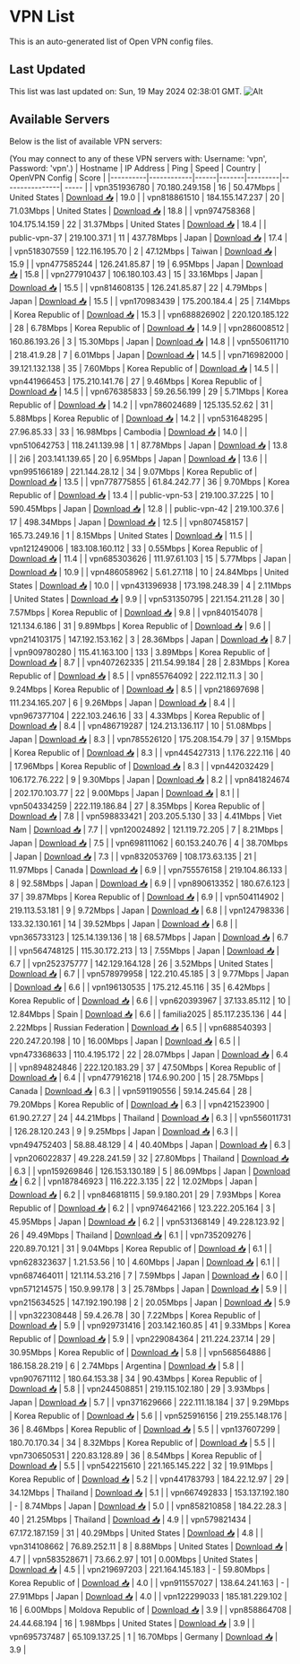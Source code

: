 # VPN List

This is an auto-generated list of Open VPN config files.

## Last Updated

This list was last updated on: Sun, 19 May 2024 02:38:01 GMT.
![Alt](https://repobeats.axiom.co/api/embed/186b98318ef1479477931607c1ad7d823f12451f.svg "Repobeats analytics image")

## Available Servers

Below is the list of available VPN servers:

(You may connect to any of these VPN servers with: Username: 'vpn', Password: 'vpn'.)
| Hostname | IP Address | Ping | Speed | Country | OpenVPN Config | Score |
|----------|------------|------|-------|---------|----------------| ----- |
| vpn351936780 | 70.180.249.158 | 16 | 50.47Mbps | United States | [Download 📥](./configs/server_0_US.ovpn) | 19.0 |
| vpn818861510 | 184.155.147.237 | 20 | 71.03Mbps | United States | [Download 📥](./configs/server_1_US.ovpn) | 18.8 |
| vpn974758368 | 104.175.14.159 | 22 | 31.37Mbps | United States | [Download 📥](./configs/server_2_US.ovpn) | 18.4 |
| public-vpn-37 | 219.100.37.1 | 11 | 437.78Mbps | Japan | [Download 📥](./configs/server_3_JP.ovpn) | 17.4 |
| vpn518307559 | 122.116.195.70 | 2 | 47.12Mbps | Taiwan | [Download 📥](./configs/server_4_TW.ovpn) | 15.9 |
| vpn477585244 | 126.241.85.87 | 19 | 6.95Mbps | Japan | [Download 📥](./configs/server_5_JP.ovpn) | 15.8 |
| vpn277910437 | 106.180.103.43 | 15 | 33.16Mbps | Japan | [Download 📥](./configs/server_6_JP.ovpn) | 15.5 |
| vpn814608135 | 126.241.85.87 | 22 | 4.79Mbps | Japan | [Download 📥](./configs/server_7_JP.ovpn) | 15.5 |
| vpn170983439 | 175.200.184.4 | 25 | 7.14Mbps | Korea Republic of | [Download 📥](./configs/server_8_KR.ovpn) | 15.3 |
| vpn688826902 | 220.120.185.122 | 28 | 6.78Mbps | Korea Republic of | [Download 📥](./configs/server_9_KR.ovpn) | 14.9 |
| vpn286008512 | 160.86.193.26 | 3 | 15.30Mbps | Japan | [Download 📥](./configs/server_10_JP.ovpn) | 14.8 |
| vpn550611710 | 218.41.9.28 | 7 | 6.01Mbps | Japan | [Download 📥](./configs/server_11_JP.ovpn) | 14.5 |
| vpn716982000 | 39.121.132.138 | 35 | 7.60Mbps | Korea Republic of | [Download 📥](./configs/server_12_KR.ovpn) | 14.5 |
| vpn441966453 | 175.210.141.76 | 27 | 9.46Mbps | Korea Republic of | [Download 📥](./configs/server_13_KR.ovpn) | 14.5 |
| vpn676385833 | 59.26.56.199 | 29 | 5.71Mbps | Korea Republic of | [Download 📥](./configs/server_14_KR.ovpn) | 14.2 |
| vpn786024689 | 125.135.52.62 | 31 | 5.88Mbps | Korea Republic of | [Download 📥](./configs/server_15_KR.ovpn) | 14.2 |
| vpn531648295 | 27.96.85.33 | 33 | 16.98Mbps | Cambodia | [Download 📥](./configs/server_16_KH.ovpn) | 14.0 |
| vpn510642753 | 118.241.139.98 | 1 | 87.78Mbps | Japan | [Download 📥](./configs/server_17_JP.ovpn) | 13.8 |
| 2i6 | 203.141.139.65 | 20 | 6.95Mbps | Japan | [Download 📥](./configs/server_18_JP.ovpn) | 13.6 |
| vpn995166189 | 221.144.28.12 | 34 | 9.07Mbps | Korea Republic of | [Download 📥](./configs/server_19_KR.ovpn) | 13.5 |
| vpn778775855 | 61.84.242.77 | 36 | 9.70Mbps | Korea Republic of | [Download 📥](./configs/server_20_KR.ovpn) | 13.4 |
| public-vpn-53 | 219.100.37.225 | 10 | 590.45Mbps | Japan | [Download 📥](./configs/server_21_JP.ovpn) | 12.8 |
| public-vpn-42 | 219.100.37.6 | 17 | 498.34Mbps | Japan | [Download 📥](./configs/server_22_JP.ovpn) | 12.5 |
| vpn807458157 | 165.73.249.16 | 1 | 8.15Mbps | United States | [Download 📥](./configs/server_23_US.ovpn) | 11.5 |
| vpn121249006 | 183.108.160.112 | 33 | 0.55Mbps | Korea Republic of | [Download 📥](./configs/server_24_KR.ovpn) | 11.4 |
| vpn685303626 | 111.97.61.103 | 15 | 5.77Mbps | Japan | [Download 📥](./configs/server_25_JP.ovpn) | 10.9 |
| vpn486058962 | 5.61.27.118 | 10 | 24.84Mbps | United States | [Download 📥](./configs/server_26_US.ovpn) | 10.0 |
| vpn431396938 | 173.198.248.39 | 4 | 2.11Mbps | United States | [Download 📥](./configs/server_27_US.ovpn) | 9.9 |
| vpn531350795 | 221.154.211.28 | 30 | 7.57Mbps | Korea Republic of | [Download 📥](./configs/server_28_KR.ovpn) | 9.8 |
| vpn840154078 | 121.134.6.186 | 31 | 9.89Mbps | Korea Republic of | [Download 📥](./configs/server_29_KR.ovpn) | 9.6 |
| vpn214103175 | 147.192.153.162 | 3 | 28.36Mbps | Japan | [Download 📥](./configs/server_30_JP.ovpn) | 8.7 |
| vpn909780280 | 115.41.163.100 | 133 | 3.89Mbps | Korea Republic of | [Download 📥](./configs/server_31_KR.ovpn) | 8.7 |
| vpn407262335 | 211.54.99.184 | 28 | 2.83Mbps | Korea Republic of | [Download 📥](./configs/server_32_KR.ovpn) | 8.5 |
| vpn855764092 | 222.112.11.3 | 30 | 9.24Mbps | Korea Republic of | [Download 📥](./configs/server_33_KR.ovpn) | 8.5 |
| vpn218697698 | 111.234.165.207 | 6 | 9.26Mbps | Japan | [Download 📥](./configs/server_34_JP.ovpn) | 8.4 |
| vpn967377104 | 222.103.246.16 | 33 | 4.33Mbps | Korea Republic of | [Download 📥](./configs/server_35_KR.ovpn) | 8.4 |
| vpn486719287 | 124.213.136.117 | 10 | 51.08Mbps | Japan | [Download 📥](./configs/server_36_JP.ovpn) | 8.3 |
| vpn785526120 | 175.208.154.79 | 37 | 9.15Mbps | Korea Republic of | [Download 📥](./configs/server_37_KR.ovpn) | 8.3 |
| vpn445427313 | 1.176.222.116 | 40 | 17.96Mbps | Korea Republic of | [Download 📥](./configs/server_38_KR.ovpn) | 8.3 |
| vpn442032429 | 106.172.76.222 | 9 | 9.30Mbps | Japan | [Download 📥](./configs/server_39_JP.ovpn) | 8.2 |
| vpn841824674 | 202.170.103.77 | 22 | 9.00Mbps | Japan | [Download 📥](./configs/server_40_JP.ovpn) | 8.1 |
| vpn504334259 | 222.119.186.84 | 27 | 8.35Mbps | Korea Republic of | [Download 📥](./configs/server_41_KR.ovpn) | 7.8 |
| vpn598833421 | 203.205.5.130 | 33 | 4.41Mbps | Viet Nam | [Download 📥](./configs/server_42_VN.ovpn) | 7.7 |
| vpn120024892 | 121.119.72.205 | 7 | 8.21Mbps | Japan | [Download 📥](./configs/server_43_JP.ovpn) | 7.5 |
| vpn698111062 | 60.153.240.76 | 4 | 38.70Mbps | Japan | [Download 📥](./configs/server_44_JP.ovpn) | 7.3 |
| vpn832053769 | 108.173.63.135 | 21 | 11.97Mbps | Canada | [Download 📥](./configs/server_45_CA.ovpn) | 6.9 |
| vpn755576158 | 219.104.86.133 | 8 | 92.58Mbps | Japan | [Download 📥](./configs/server_46_JP.ovpn) | 6.9 |
| vpn890613352 | 180.67.6.123 | 37 | 39.87Mbps | Korea Republic of | [Download 📥](./configs/server_47_KR.ovpn) | 6.9 |
| vpn504114902 | 219.113.53.181 | 9 | 9.72Mbps | Japan | [Download 📥](./configs/server_48_JP.ovpn) | 6.8 |
| vpn124798336 | 133.32.130.161 | 14 | 39.52Mbps | Japan | [Download 📥](./configs/server_49_JP.ovpn) | 6.8 |
| vpn365733123 | 125.14.139.136 | 18 | 68.57Mbps | Japan | [Download 📥](./configs/server_50_JP.ovpn) | 6.7 |
| vpn564748125 | 115.30.172.213 | 13 | 7.55Mbps | Japan | [Download 📥](./configs/server_51_JP.ovpn) | 6.7 |
| vpn252375777 | 142.129.164.128 | 26 | 3.52Mbps | United States | [Download 📥](./configs/server_52_US.ovpn) | 6.7 |
| vpn578979958 | 122.210.45.185 | 3 | 9.77Mbps | Japan | [Download 📥](./configs/server_53_JP.ovpn) | 6.6 |
| vpn196130535 | 175.212.45.116 | 35 | 6.42Mbps | Korea Republic of | [Download 📥](./configs/server_54_KR.ovpn) | 6.6 |
| vpn620393967 | 37.133.85.112 | 10 | 12.84Mbps | Spain | [Download 📥](./configs/server_55_ES.ovpn) | 6.6 |
| familia2025 | 85.117.235.136 | 44 | 2.22Mbps | Russian Federation | [Download 📥](./configs/server_56_RU.ovpn) | 6.5 |
| vpn688540393 | 220.247.20.198 | 10 | 16.00Mbps | Japan | [Download 📥](./configs/server_57_JP.ovpn) | 6.5 |
| vpn473368633 | 110.4.195.172 | 22 | 28.07Mbps | Japan | [Download 📥](./configs/server_58_JP.ovpn) | 6.4 |
| vpn894824846 | 222.120.183.29 | 37 | 47.50Mbps | Korea Republic of | [Download 📥](./configs/server_59_KR.ovpn) | 6.4 |
| vpn477916218 | 174.6.90.200 | 15 | 28.75Mbps | Canada | [Download 📥](./configs/server_60_CA.ovpn) | 6.3 |
| vpn591190556 | 59.14.245.64 | 28 | 79.20Mbps | Korea Republic of | [Download 📥](./configs/server_61_KR.ovpn) | 6.3 |
| vpn421523900 | 61.90.27.27 | 24 | 44.21Mbps | Thailand | [Download 📥](./configs/server_62_TH.ovpn) | 6.3 |
| vpn556011731 | 126.28.120.243 | 9 | 9.25Mbps | Japan | [Download 📥](./configs/server_63_JP.ovpn) | 6.3 |
| vpn494752403 | 58.88.48.129 | 4 | 40.40Mbps | Japan | [Download 📥](./configs/server_64_JP.ovpn) | 6.3 |
| vpn206022837 | 49.228.241.59 | 32 | 27.80Mbps | Thailand | [Download 📥](./configs/server_65_TH.ovpn) | 6.3 |
| vpn159269846 | 126.153.130.189 | 5 | 86.09Mbps | Japan | [Download 📥](./configs/server_66_JP.ovpn) | 6.2 |
| vpn187846923 | 116.222.3.135 | 22 | 12.02Mbps | Japan | [Download 📥](./configs/server_67_JP.ovpn) | 6.2 |
| vpn846818115 | 59.9.180.201 | 29 | 7.93Mbps | Korea Republic of | [Download 📥](./configs/server_68_KR.ovpn) | 6.2 |
| vpn974642166 | 123.222.205.164 | 3 | 45.95Mbps | Japan | [Download 📥](./configs/server_69_JP.ovpn) | 6.2 |
| vpn531368149 | 49.228.123.92 | 26 | 49.49Mbps | Thailand | [Download 📥](./configs/server_70_TH.ovpn) | 6.1 |
| vpn735209276 | 220.89.70.121 | 31 | 9.04Mbps | Korea Republic of | [Download 📥](./configs/server_71_KR.ovpn) | 6.1 |
| vpn628323637 | 1.21.53.56 | 10 | 4.60Mbps | Japan | [Download 📥](./configs/server_72_JP.ovpn) | 6.1 |
| vpn687464011 | 121.114.53.216 | 7 | 7.59Mbps | Japan | [Download 📥](./configs/server_73_JP.ovpn) | 6.0 |
| vpn571214575 | 150.9.99.178 | 3 | 25.78Mbps | Japan | [Download 📥](./configs/server_74_JP.ovpn) | 5.9 |
| vpn215634525 | 147.192.190.198 | 2 | 20.05Mbps | Japan | [Download 📥](./configs/server_75_JP.ovpn) | 5.9 |
| vpn322308448 | 59.4.26.78 | 30 | 7.22Mbps | Korea Republic of | [Download 📥](./configs/server_76_KR.ovpn) | 5.9 |
| vpn929731416 | 203.142.160.85 | 41 | 9.33Mbps | Korea Republic of | [Download 📥](./configs/server_77_KR.ovpn) | 5.9 |
| vpn229084364 | 211.224.237.14 | 29 | 30.95Mbps | Korea Republic of | [Download 📥](./configs/server_78_KR.ovpn) | 5.8 |
| vpn568564886 | 186.158.28.219 | 6 | 2.74Mbps | Argentina | [Download 📥](./configs/server_79_AR.ovpn) | 5.8 |
| vpn907671112 | 180.64.153.38 | 34 | 90.43Mbps | Korea Republic of | [Download 📥](./configs/server_80_KR.ovpn) | 5.8 |
| vpn244508851 | 219.115.102.180 | 29 | 3.93Mbps | Japan | [Download 📥](./configs/server_81_JP.ovpn) | 5.7 |
| vpn371629666 | 222.111.18.184 | 37 | 9.29Mbps | Korea Republic of | [Download 📥](./configs/server_82_KR.ovpn) | 5.6 |
| vpn525916156 | 219.255.148.176 | 36 | 8.46Mbps | Korea Republic of | [Download 📥](./configs/server_83_KR.ovpn) | 5.5 |
| vpn137607299 | 180.70.170.34 | 34 | 8.32Mbps | Korea Republic of | [Download 📥](./configs/server_84_KR.ovpn) | 5.5 |
| vpn730650531 | 220.83.128.89 | 36 | 8.54Mbps | Korea Republic of | [Download 📥](./configs/server_85_KR.ovpn) | 5.5 |
| vpn542215610 | 221.165.145.222 | 32 | 19.91Mbps | Korea Republic of | [Download 📥](./configs/server_86_KR.ovpn) | 5.2 |
| vpn441783793 | 184.22.12.97 | 29 | 34.12Mbps | Thailand | [Download 📥](./configs/server_87_TH.ovpn) | 5.1 |
| vpn667492833 | 153.137.192.180 | - | 8.74Mbps | Japan | [Download 📥](./configs/server_88_JP.ovpn) | 5.0 |
| vpn858210858 | 184.22.28.3 | 40 | 21.25Mbps | Thailand | [Download 📥](./configs/server_89_TH.ovpn) | 4.9 |
| vpn579821434 | 67.172.187.159 | 31 | 40.29Mbps | United States | [Download 📥](./configs/server_90_US.ovpn) | 4.8 |
| vpn314108662 | 76.89.252.11 | 8 | 8.88Mbps | United States | [Download 📥](./configs/server_91_US.ovpn) | 4.7 |
| vpn583528671 | 73.66.2.97 | 101 | 0.00Mbps | United States | [Download 📥](./configs/server_92_US.ovpn) | 4.5 |
| vpn219697203 | 221.164.145.183 | - | 59.80Mbps | Korea Republic of | [Download 📥](./configs/server_93_KR.ovpn) | 4.0 |
| vpn911557027 | 138.64.241.163 | - | 27.91Mbps | Japan | [Download 📥](./configs/server_94_JP.ovpn) | 4.0 |
| vpn122299033 | 185.181.229.102 | 16 | 6.00Mbps | Moldova Republic of | [Download 📥](./configs/server_95_MD.ovpn) | 3.9 |
| vpn858864708 | 24.44.68.194 | 16 | 1.98Mbps | United States | [Download 📥](./configs/server_96_US.ovpn) | 3.9 |
| vpn695737487 | 65.109.137.25 | 1 | 16.70Mbps | Germany | [Download 📥](./configs/server_97_DE.ovpn) | 3.9 |
